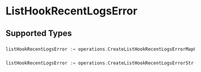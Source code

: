 # ListHookRecentLogsError


## Supported Types

### 

```go
listHookRecentLogsError := operations.CreateListHookRecentLogsErrorMapOfAny(map[string]any{/* values here */})
```

### 

```go
listHookRecentLogsError := operations.CreateListHookRecentLogsErrorStr(string{/* values here */})
```

